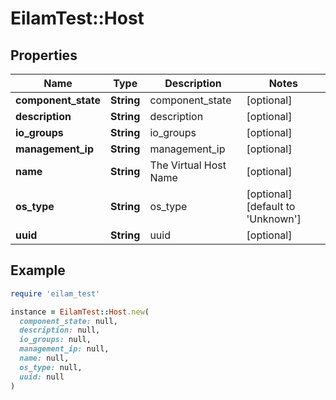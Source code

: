 # EilamTest::Host

## Properties

| Name | Type | Description | Notes |
| ---- | ---- | ----------- | ----- |
| **component_state** | **String** | component_state | [optional] |
| **description** | **String** | description | [optional] |
| **io_groups** | **String** | io_groups | [optional] |
| **management_ip** | **String** | management_ip | [optional] |
| **name** | **String** | The Virtual Host Name | [optional] |
| **os_type** | **String** | os_type | [optional][default to &#39;Unknown&#39;] |
| **uuid** | **String** | uuid | [optional] |

## Example

```ruby
require 'eilam_test'

instance = EilamTest::Host.new(
  component_state: null,
  description: null,
  io_groups: null,
  management_ip: null,
  name: null,
  os_type: null,
  uuid: null
)
```

